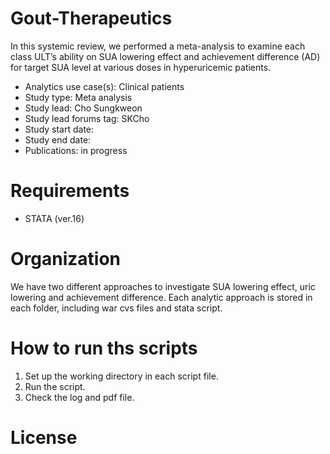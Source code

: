 # Gout-Therapeutics

In this systemic review, we performed a meta-analysis to examine each class ULT’s ability on SUA lowering effect and achievement difference (AD) for target SUA level at various doses in hyperuricemic patients.

* Analytics use case(s): Clinical patients
* Study type: Meta analysis
* Study lead: Cho Sungkweon
* Study lead forums tag: SKCho
* Study start date: 
* Study end date:
* Publications: in progress

# Requirements

* STATA (ver.16)

# Organization

We have two different approaches to investigate SUA lowering effect, uric lowering and achievement difference. Each analytic approach is stored in each folder, including war cvs files and stata script. 

# How to run ths scripts

1. Set up the working directory in each script file.
2. Run the script.
3. Check the log and pdf file.

# License
